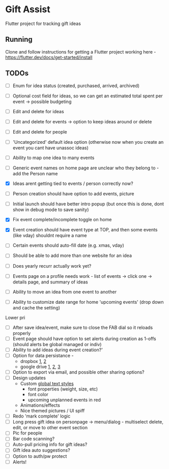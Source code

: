 # Gift Assist

Flutter project for tracking gift ideas

## Running

Clone and follow instructions for getting a Flutter project working here - https://flutter.dev/docs/get-started/install

## TODOs

- [ ] Enum for idea status (created, purchased, arrived, archived)
- [ ] Optional cost field for ideas, so we can get an estimated total spent per event -> possible budgeting
- [ ] Edit and delete for ideas
- [ ] Edit and delete for events -> option to keep ideas around or delete
- [ ] Edit and delete for people
- [ ] 'Uncategorized' default idea option (otherwise now when you create an event you cant have unassoc ideas)
- [ ] Ability to map one idea to many events
- [ ] Generic event names on home page are unclear who they belong to -add the Person name

- [x] Ideas arent getting tied to events / person correctly now?
- [ ] Person creation should have option to add events, picture
- [ ] Initial launch should have better intro popup (but once this is done, dont show in debug mode to save sanity)
- [x] Fix event complete/incomplete toggle on home
- [x] Event creation should have event type at TOP, and then some events (like vday) shouldnt require a name
- [ ] Certain events should auto-fill date (e.g. xmas, vday)
- [ ] Should be able to add more than one website for an idea
- [ ] Does yearly recurr actually work yet?
- [ ] Events page on a profile needs work - list of events -> click one -> details page, and summary of ideas
- [ ] Ability to move an idea from one event to another
- [ ] Ability to customize date range for home 'upcoming events' (drop down and cache the setting)

Lower pri

- [ ] After save idea/event, make sure to close the FAB dial so it reloads properly
- [ ] Event page should have option to set alerts during creation as 1-offs (should alerts be global managed or indiv)
- [ ] Ability to add ideas during event creation?'
- [ ] Option for data persistance -
	- dropbox [1](https://www.dropbox.com/developers/documentation/http/documentation),  [2](https://www.dropbox.com/developers/reference/getting-started#overview)
	- google drive [1](https://pub.dartlang.org/packages/googleapis), [2](https://developers.google.com/drive/api/v3/about-sdk), [3](https://developers.google.com/drive/api/v2/appdata)
- [ ] Option to export via email, and possible other sharing options?
- [ ] Design updates
    - Custom [global text styles](https://flutter.io/docs/cookbook/design/themes)
        - font properties (weight, size, etc)
        - font color
        - upcoming unplanned events in red
    - Animations/effects
    - Nice themed pictures / UI spiff
- [ ] Redo 'mark complete' logic
- [ ] Long press gift idea on personpage -> menu/dialog - multiselect delete, edit, or move to other event section
- [ ] Pic for people
- [ ] Bar code scanning?
- [ ] Auto-pull pricing info for gift ideas?
- [ ] Gift idea auto suggestions?
- [ ] Option to auth/pw protect
- [ ] Alerts!
